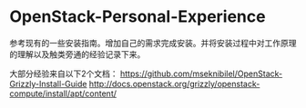 OpenStack-Personal-Experience
=============================


参考现有的一些安装指南。增加自己的需求完成安装。并将安装过程中对工作原理的理解以及触类旁通的经验记录下来。

大部分经验来自以下2个文档：
https://github.com/mseknibilel/OpenStack-Grizzly-Install-Guide
http://docs.openstack.org/grizzly/openstack-compute/install/apt/content/
